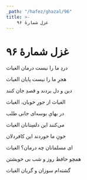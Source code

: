 ```yaml
---
_path: "/hafez/ghazal/96"
title: >-
    غزل شمارهٔ ۹۶
---
```

# غزل شمارهٔ ۹۶

<div class="b" id="bn1"><div class="m1"><p>دردِ ما را نیست درمان الغیاث</p></div>
<div class="m2"><p>هجرِ ما را نیست پایان الغیاث</p></div></div>
<div class="b" id="bn2"><div class="m1"><p>دین و دل بردند و قصدِ جان کنند</p></div>
<div class="m2"><p>الغیاث از جورِ خوبان، الغیاث</p></div></div>
<div class="b" id="bn3"><div class="m1"><p>در بهایِ بوسه‌ای جانی طلب</p></div>
<div class="m2"><p>می‌کنند این دلسِتانان الغیاث</p></div></div>
<div class="b" id="bn4"><div class="m1"><p>خونِ ما خوردند این کافردلان</p></div>
<div class="m2"><p>ای مسلمانان چه درمان؟ الغیاث</p></div></div>
<div class="b" id="bn5"><div class="m1"><p>همچو حافظ روز و شب بی خویشتن</p></div>
<div class="m2"><p>گشته‌ام سوزان و گریان الغیاث</p></div></div>
